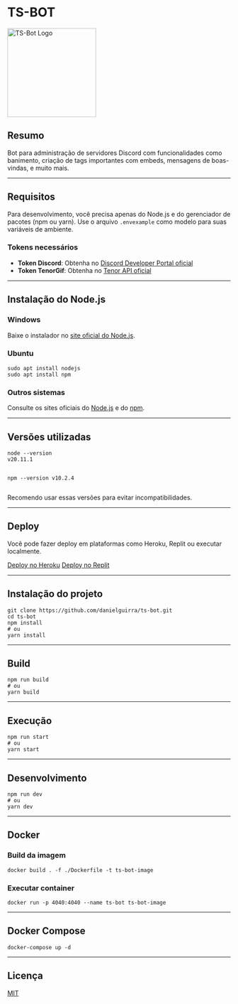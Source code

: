 <!DOCTYPE html>
<html lang="pt-BR">

<body>

  <h1 class="center">TS-BOT</h1>

  <div class="center">
    <a href="https://discord.gg/QujfHqdUDg" target="_blank" rel="noopener noreferrer">
      <img src="https://cdn.discordapp.com/avatars/811255307673010246/8f145d7279847a9a6e46efd5ee3df6bf.webp?format=webp" alt="TS-Bot Logo" width="200" />
    </a>
  </div>

  <h2>Resumo</h2>
  <p>Bot para administração de servidores Discord com funcionalidades como banimento, criação de tags importantes com embeds, mensagens de boas-vindas, e muito mais.</p>

  <hr />

  <h2>Requisitos</h2>
  <p>Para desenvolvimento, você precisa apenas do Node.js e do gerenciador de pacotes (npm ou yarn). Use o arquivo <code>.envexample</code> como modelo para suas variáveis de ambiente.</p>

  <h3>Tokens necessários</h3>
  <ul>
    <li><strong>Token Discord</strong>: Obtenha no <a href="https://discord.com/developers" target="_blank" rel="noopener noreferrer">Discord Developer Portal oficial</a></li>
    <li><strong>Token TenorGif</strong>: Obtenha no <a href="https://tenor.com/gifapi" target="_blank" rel="noopener noreferrer">Tenor API oficial</a></li>
  </ul>

  <hr />

  <h2>Instalação do Node.js</h2>

  <h3>Windows</h3>
  <p>Baixe o instalador no <a href="https://nodejs.org/" target="_blank" rel="noopener noreferrer">site oficial do Node.js</a>.</p>

  <h3>Ubuntu</h3>
  <pre><code>sudo apt install nodejs
sudo apt install npm
</code></pre>

  <h3>Outros sistemas</h3>
  <p>Consulte os sites oficiais do <a href="https://nodejs.org/" target="_blank" rel="noopener noreferrer">Node.js</a> e do <a href="https://npmjs.org/" target="_blank" rel="noopener noreferrer">npm</a>.</p>

  <hr />

  <h2>Versões utilizadas</h2>
  <pre><code>node --version
v20.11.1

npm --version
v10.2.4
</code></pre>

  <p>Recomendo usar essas versões para evitar incompatibilidades.</p>

  <hr />

  <h2>Deploy</h2>
  <p>Você pode fazer deploy em plataformas como Heroku, Replit ou executar localmente.</p>

<a href="https://heroku.com/deploy?template=https://github.com/danielguirra/ts-bot/" target="_blank" rel="noopener noreferrer" class="button">Deploy no Heroku</a>
<a href="https://replit.com/github.com/danielguirra/ts-bot/" target="_blank" rel="noopener noreferrer" class="button">Deploy no Replit</a>

  <hr />

  <h2>Instalação do projeto</h2>
  <pre><code>git clone https://github.com/danielguirra/ts-bot.git
cd ts-bot
npm install
# ou
yarn install
</code></pre>

  <hr />

  <h2>Build</h2>
  <pre><code>npm run build
# ou
yarn build
</code></pre>

  <hr />

  <h2>Execução</h2>
  <pre><code>npm run start
# ou
yarn start
</code></pre>

  <hr />

  <h2>Desenvolvimento</h2>
  <pre><code>npm run dev
# ou
yarn dev
</code></pre>

  <hr />

  <h2>Docker</h2>

  <h3>Build da imagem</h3>
  <pre><code>docker build . -f ./Dockerfile -t ts-bot-image
</code></pre>

  <h3>Executar container</h3>
  <pre><code>docker run -p 4040:4040 --name ts-bot ts-bot-image
</code></pre>

  <hr />

  <h2>Docker Compose</h2>
  <pre><code>docker-compose up -d
</code></pre>

  <hr />

  <h2>Licença</h2>
  <p><a href="https://choosealicense.com/licenses/mit/" target="_blank" rel="noopener noreferrer">MIT</a></p>

</body>
</html>
